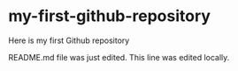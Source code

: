 # my-first-github-repository
Here is my first Github repository 


README.md file was just edited. This line was edited locally. 
